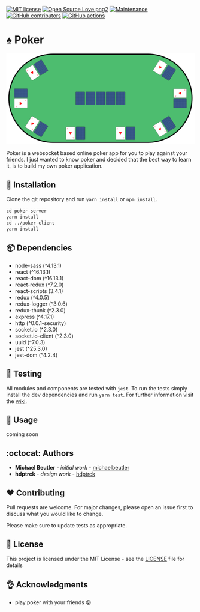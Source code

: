 [![MIT license](https://img.shields.io/badge/License-MIT-blue.svg)](https://lbesson.mit-license.org/)
[![Open Source Love png2](https://badges.frapsoft.com/os/v2/open-source.png?v=103)](https://github.com/ellerbrock/open-source-badges/)
[![Maintenance](https://img.shields.io/badge/Maintained%3F-yes-green.svg)](https://GitHub.com/michaelbeutler/poker/graphs/commit-activity)
[![GitHub contributors](https://img.shields.io/github/contributors/michaelbeutler/poker.svg)](https://GitHub.com/michaelbeutler/poker/graphs/contributors/)
[![GitHub actions](https://github.com/michaelbeutler/poker/workflows/CI/badge.svg)](https://github.com/michaelbeutler/poker/actions)

# :spades: Poker

![](screenshots/poker-table.png)

Poker is a websocket based online poker app for you to play against your friends. I just wanted to know poker and decided that the best way to learn it, is to build my own poker application. 

## :rocket: Installation

Clone the git repository and run `yarn install` or `npm install`.

```
cd poker-server
yarn install
cd ../poker-client
yarn install
```

## :package: Dependencies
- node-sass (^4.13.1)
- react (^16.13.1)
- react-dom (^16.13.1)
- react-redux (^7.2.0)
- react-scripts (3.4.1)
- redux (^4.0.5)
- redux-logger (^3.0.6)
- redux-thunk (^2.3.0)
- express (^4.17.1)
- http (^0.0.1-security)
- socket.io (^2.3.0)
- socket.io-client (^2.3.0)
- uuid (^7.0.3)
- jest (^25.3.0)
- jest-dom (^4.2.4)

## :rotating_light: Testing
All modules and components are tested with `jest`.
To run the tests simply install the dev dependencies and run `yarn test`.
For further information visit the [wiki](https://github.com/michaelbeutler/poker/wiki/Tests).

## :mag_right: Usage

coming soon

## :octocat: Authors
* **Michael Beutler** - *initial work* - [michaelbeutler](https://github.com/michaelbeutler)
* **hdptrck** - *design work* - [hdptrck](https://github.com/hdptrck)

## :hearts: Contributing
Pull requests are welcome. For major changes, please open an issue first to discuss what you would like to change.

Please make sure to update tests as appropriate.

## :page_with_curl: License
This project is licensed under the MIT License - see the [LICENSE](https://github.com/michaelbeutler/poker/blob/master/LICENSE) file for details

## :ok_hand: Acknowledgments
* play poker with your friends :stuck_out_tongue_closed_eyes:
